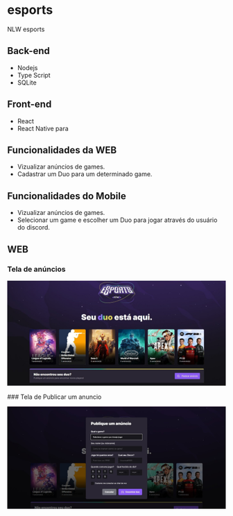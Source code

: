 # esports
 NLW esports 

## Back-end
- Nodejs
- Type Script
- SQLite

## Front-end
- React
- React Native para

## Funcionalidades da WEB
- Vizualizar anúncios de games.
- Cadastrar um Duo para um determinado game.

## Funcionalidades do Mobile
- Vizualizar anúncios de games.
- Selecionar um game e escolher um Duo para jogar através do usuário do discord.

## WEB 

### Tela de anúncios
<p align="center">
  <img src="./nlw-screens/inicial.jpg" />
</p>
### Tela de Publicar um anuncio
<p align="center">
  <img src="./nlw-screens/form.jpg" />
</p>
